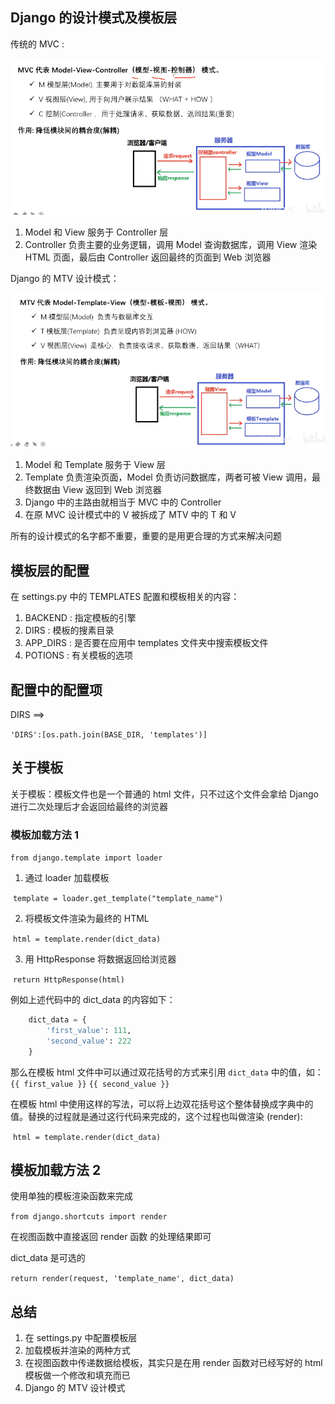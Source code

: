 ## Django 的设计模式及模板层

传统的 MVC :

![image-20220610212710624](009-Django%E7%9A%84%E8%AE%BE%E8%AE%A1%E6%A8%A1%E5%BC%8F%E5%8F%8A%E6%A8%A1%E6%9D%BF%E5%B1%82.assets/image-20220610212710624.png)



1. Model 和 View 服务于 Controller 层
2. Controller 负责主要的业务逻辑，调用 Model 查询数据库，调用 View 渲染 HTML 页面，最后由 Controller 返回最终的页面到 Web 浏览器



Django 的 MTV 设计模式：

![image-20220610213227191](009-Django%E7%9A%84%E8%AE%BE%E8%AE%A1%E6%A8%A1%E5%BC%8F%E5%8F%8A%E6%A8%A1%E6%9D%BF%E5%B1%82.assets/image-20220610213227191.png)

1. Model 和 Template 服务于 View 层
2. Template 负责渲染页面，Model 负责访问数据库，两者可被 View 调用，最终数据由 View 返回到 Web 浏览器
3. Django 中的主路由就相当于 MVC 中的 Controller 
4. 在原 MVC 设计模式中的 V 被拆成了 MTV 中的 T 和 V

所有的设计模式的名字都不重要，重要的是用更合理的方式来解决问题



## 模板层的配置

在 settings.py 中的 TEMPLATES 配置和模板相关的内容：

1. BACKEND : 指定模板的引擎
2. DIRS : 模板的搜素目录
3. APP_DIRS : 是否要在应用中 templates 文件夹中搜索模板文件
4. POTIONS : 有关模板的选项



## 配置中的配置项

DIRS ==> 

`'DIRS':[os.path.join(BASE_DIR, 'templates')]`





## 关于模板

关于模板：模板文件也是一个普通的 html 文件，只不过这个文件会拿给 Django 进行二次处理后才会返回给最终的浏览器

### 模板加载方法 1

`from django.template import loader`

1. 通过 loader 加载模板

​	`template = loader.get_template("template_name")`

2. 将模板文件渲染为最终的 HTML

​	`html = template.render(dict_data)`

3. 用 HttpResponse 将数据返回给浏览器

​	`return HttpResponse(html)`

例如上述代码中的 dict_data 的内容如下：

```python
    dict_data = {
        'first_value': 111,
        'second_value': 222
    }
```

那么在模板 html 文件中可以通过双花括号的方式来引用 `dict_data` 中的值，如：`{{ first_value }}` `{{ second_value }}`

在模板 html 中使用这样的写法，可以将上边双花括号这个整体替换成字典中的值。替换的过程就是通过这行代码来完成的，这个过程也叫做渲染 (render):

​	`html = template.render(dict_data)`

## 模板加载方法 2

使用单独的模板渲染函数来完成

`from django.shortcuts import render`

在视图函数中直接返回 render 函数 的处理结果即可

dict_data 是可选的

`return render(request, 'template_name', dict_data)`



## 总结

1. 在 settings.py 中配置模板层
2. 加载模板并渲染的两种方式
3. 在视图函数中传递数据给模板，其实只是在用 render 函数对已经写好的 html 模板做一个修改和填充而已
4. Django 的 MTV 设计模式